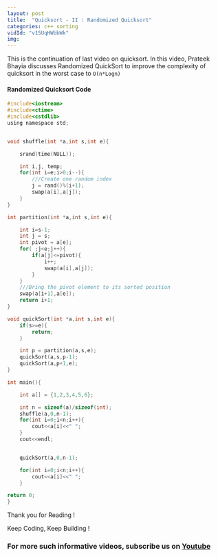 ```yaml
---
layout: post
title:  "Quicksort - II : Randomized Quicksort"
categories: c++ sorting 
vidId: "v15UqHWbbWk"
img: 
---
```



This is the continuation of last video on quicksort. In this video, Prateek Bhayia discusses Randomized QuickSort to improve the complexity of quicksort in the worst case to `O(n*Logn)`
    

#### Randomized Quicksort Code

```c
#include<iostream>
#include<ctime>
#include<cstdlib>
using namespace std;


void shuffle(int *a,int s,int e){

    srand(time(NULL));

    int i,j, temp;
    for(int i=e;i>0;i--){
        ///Create one random index
        j = rand()%(i+1);
        swap(a[i],a[j]);
    }
}

int partition(int *a,int s,int e){

    int i=s-1;
    int j = s;
    int pivot = a[e];
    for( ;j<e;j++){
        if(a[j]<=pivot){
            i++;
            swap(a[i],a[j]);
        }
    }
    ///Bring the pivot element to its sorted position
    swap(a[i+1],a[e]);
    return i+1;
}

void quickSort(int *a,int s,int e){
    if(s>=e){
        return;
    }

    int p = partition(a,s,e);
    quickSort(a,s,p-1);
    quickSort(a,p+1,e);
}

int main(){

    int a[] = {1,2,3,4,5,6};

    int n = sizeof(a)/sizeof(int);
    shuffle(a,0,n-1);
    for(int i=0;i<n;i++){
        cout<<a[i]<<" ";
    }
    cout<<endl;


    quickSort(a,0,n-1);

    for(int i=0;i<n;i++){
        cout<<a[i]<<" ";
    }

return 0;
}
```



Thank you for Reading !

Keep Coding, Keep Building !

### For more such informative videos, subscribe us on [Youtube](http://youtube.com/c/codingblocksindia)

